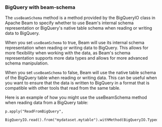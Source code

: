 <!--
Licensed under the Apache License, Version 2.0 (the "License");
you may not use this file except in compliance with the License.
You may obtain a copy of the License at

http://www.apache.org/licenses/LICENSE-2.0

Unless required by applicable law or agreed to in writing, software
distributed under the License is distributed on an "AS IS" BASIS,
WITHOUT WARRANTIES OR CONDITIONS OF ANY KIND, either express or implied.
See the License for the specific language governing permissions and
limitations under the License.
-->
### BigQuery with beam-schema

The `useBeamSchema` method is a method provided by the BigQueryIO class in Apache Beam to specify whether to use Beam's internal schema representation or BigQuery's native table schema when reading or writing data to BigQuery.

When you set `useBeamSchema` to true, Beam will use its internal schema representation when reading or writing data to BigQuery. This allows for more flexibility when working with the data, as Beam's schema representation supports more data types and allows for more advanced schema manipulation.

When you set `useBeamSchema` to false, Beam will use the native table schema of the BigQuery table when reading or writing data. This can be useful when you want to ensure that the data is written to BigQuery in a format that is compatible with other tools that read from the same table.

Here is an example of how you might use the useBeamSchema method when reading data from a BigQuery table:

```
p.apply("ReadFromBigQuery",
    BigQueryIO.read().from("mydataset.mytable").withMethod(BigQueryIO.TypedRead.Method.DIRECT_READ).useBeamSchema())
```